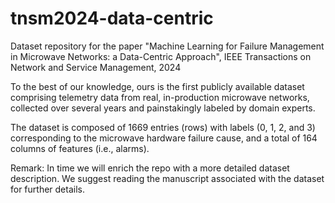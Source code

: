 # tnsm2024-data-centric
Dataset repository for the paper "Machine Learning for Failure Management in Microwave Networks: a Data-Centric Approach", IEEE Transactions on Network and Service Management, 2024


To the best of our knowledge, ours is the first publicly available dataset comprising telemetry data from real, in-production microwave networks, collected over several years and painstakingly labeled by domain experts.


The dataset is composed of 1669 entries (rows) with labels (0, 1, 2, and 3) corresponding to the microwave hardware failure cause, and a total of 164 columns of features (i.e., alarms). 


Remark: 
In time we will enrich the repo with a more detailed dataset description. 
We suggest reading the manuscript associated with the dataset for further details. 

